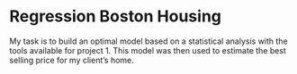 # Regression Boston Housing 

My task is to build an optimal model based on a statistical analysis with the tools available for project 1. This model was then used to estimate the best selling price for my client’s home.
